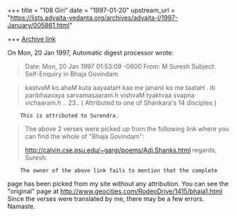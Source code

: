 +++
title = "108 Giri"
date = "1997-01-20"
upstream_url = "https://lists.advaita-vedanta.org/archives/advaita-l/1997-January/005861.html"

+++
[Archive link](https://lists.advaita-vedanta.org/archives/advaita-l/1997-January/005861.html)

On Mon, 20 Jan 1997, Automatic digest processor wrote:

> Date:    Mon, 20 Jan 1997 01:53:09 -0600
> From:    M Suresh <msuresh at INDIA.TI.COM>
> Subject: Self-Enquiry in Bhaja Govindam

> kastvaM ko.ahaM kuta aayaataH
> kaa me jananii ko me taataH .
> iti paribhaavaya sarvamasaaram.h
> vishvaM tyaktvaa svapna vichaaram.h .. 23..
> ( Attributed to one of Shankara's 14 disciples )

        This is attributed to Surendra.

> The above 2 verses were picked  up from the following link where you
> can find the whole of "Bhaja Govindam":
>
> http://calvin.cse.psu.edu/~gargi/poems/Adi.Shanks.html
> regards,
> Suresh.

        The owner of the above link fails to mention that the complete
page has been picked from my site without any attribution. You can see
the "original" page at
        http://www.geocities.com/RodeoDrive/1415/bhaja1.html
Since the verses were translated by me, there may be a few errors.
Namaste.

